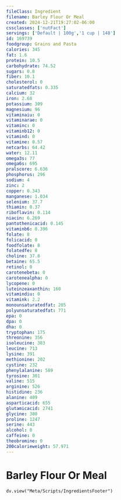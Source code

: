 ```yaml
---
fileClass: Ingredient
filename: Barley Flour Or Meal
created: 2024-12-21T19:27:02-06:00
cssclasses: ['nutFact']
servings: ['Default | 100g','1 cup | 148']
id: 169739
foodgroup: Grains and Pasta
calories: 345
fat: 1.6
protein: 10.5
carbohydrate: 74.52
sugars: 0.8
fiber: 10.1
cholesterol: 0
saturatedfats: 0.335
calcium: 32
iron: 2.68
potassium: 309
magnesium: 96
vitaminaiu: 0
vitaminarae: 0
vitaminc: 0
vitaminb12: 0
vitamind: 0
vitamine: 0.57
netcarbs: 64.42
water: 12.11
omega3s: 77
omega6s: 695
pralscore: 6.636
phosphorus: 296
sodium: 4
zinc: 2
copper: 0.343
manganese: 1.034
selenium: 37.7
thiamin: 0.37
riboflavin: 0.114
niacin: 6.269
pantothenicacid: 0.145
vitaminb6: 0.396
folate: 8
folicacid: 0
foodfolate: 8
folatedfe: 8
choline: 37.8
betaine: 65.5
retinol: 0
carotenebeta: 0
carotenealpha: 0
lycopene: 0
luteinzeaxanthin: 160
vitamindiu: 0
vitamink: 2.2
monounsaturatedfat: 205
polyunsaturatedfat: 771
epa: 0
dpa: 0
dha: 0
tryptophan: 175
threonine: 356
isoleucine: 383
leucine: 713
lysine: 391
methionine: 202
cystine: 232
phenylalanine: 589
tyrosine: 301
valine: 515
arginine: 526
histidine: 236
alanine: 409
asparticacid: 655
glutamicacid: 2741
glycine: 380
proline: 1247
serine: 443
alcohol: 0
caffeine: 0
theobromine: 0
200calorieweight: 57.971
---
```


# Barley Flour Or Meal

```dataviewjs
dv.view("Meta/Scripts/IngredientsFooter")
```